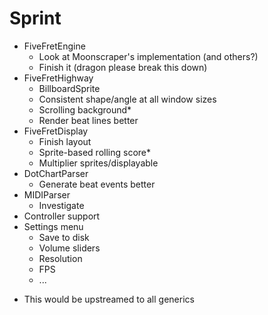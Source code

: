 # Sprint
- FiveFretEngine
    - Look at Moonscraper's implementation (and others?)
    - Finish it (dragon please break this down)
- FiveFretHighway
    - BillboardSprite
    - Consistent shape/angle at all window sizes
    - Scrolling background*
    - Render beat lines better
- FiveFretDisplay
    - Finish layout
    - Sprite-based rolling score*
    - Multiplier sprites/displayable
- DotChartParser
    - Generate beat events better
- MIDIParser
    - Investigate
- Controller support
- Settings menu
    - Save to disk
    - Volume sliders
    - Resolution
    - FPS
    - ...

* This would be upstreamed to all generics